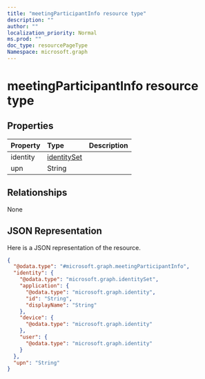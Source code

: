 ```yaml
---
title: "meetingParticipantInfo resource type"
description: ""
author: ""
localization_priority: Normal
ms.prod: ""
doc_type: resourcePageType
Namespace: microsoft.graph
---
```



# meetingParticipantInfo resource type



## Properties
|Property|Type|Description|
|:---|:---|:---|
|identity|[identitySet](../resources/identitySet.md)||
|upn|String||

## Relationships
None

## JSON Representation
Here is a JSON representation of the resource.
<!-- {
  "blockType": "resource",
  "@odata.type": "microsoft.graph.meetingParticipantInfo"
}
-->
``` json
{
  "@odata.type": "#microsoft.graph.meetingParticipantInfo",
  "identity": {
    "@odata.type": "microsoft.graph.identitySet",
    "application": {
      "@odata.type": "microsoft.graph.identity",
      "id": "String",
      "displayName": "String"
    },
    "device": {
      "@odata.type": "microsoft.graph.identity"
    },
    "user": {
      "@odata.type": "microsoft.graph.identity"
    }
  },
  "upn": "String"
}
```

